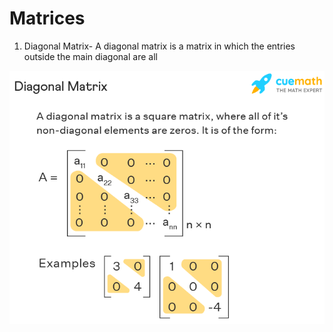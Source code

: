 
Matrices
========


1. Diagonal Matrix- A diagonal matrix is a matrix in which the entries outside the main diagonal are all 

![matrix](https://github.com/selvadurai/DSA-Using-C/blob/main/Matrices/Images/definition-and-formula-of-a-diagonal-matrix-1628749102.png)
